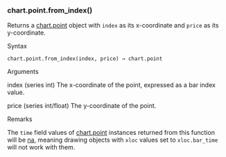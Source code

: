 ### chart.point.from\_index()

Returns a [chart.point](#type_chart.point) object with `index` as its x-coordinate and `price` as its y-coordinate.

Syntax

```
chart.point.from_index(index, price) → chart.point
```

Arguments

index (series int) The x-coordinate of the point, expressed as a bar index value.

price (series int/float) The y-coordinate of the point.

Remarks

The `time` field values of [chart.point](#type_chart.point) instances returned from this function will be [na](#var_na), meaning drawing objects with `xloc` values set to `xloc.bar_time` will not work with them.

